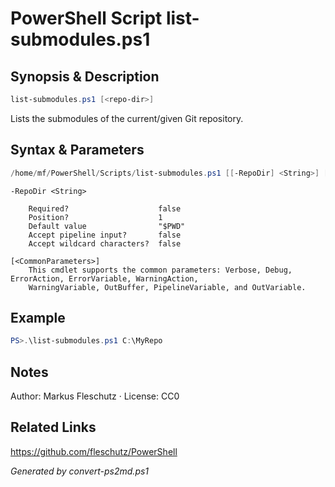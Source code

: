 # PowerShell Script list-submodules.ps1

## Synopsis & Description
```powershell
list-submodules.ps1 [<repo-dir>]
```

Lists the submodules of the current/given Git repository.

## Syntax & Parameters
```powershell
/home/mf/PowerShell/Scripts/list-submodules.ps1 [[-RepoDir] <String>] [<CommonParameters>]
```

```
-RepoDir <String>
    
    Required?                    false
    Position?                    1
    Default value                "$PWD"
    Accept pipeline input?       false
    Accept wildcard characters?  false
```

```
[<CommonParameters>]
    This cmdlet supports the common parameters: Verbose, Debug, ErrorAction, ErrorVariable, WarningAction, 
    WarningVariable, OutBuffer, PipelineVariable, and OutVariable.
```

## Example
```powershell
PS>.\list-submodules.ps1 C:\MyRepo
```


## Notes
Author: Markus Fleschutz · License: CC0

## Related Links
https://github.com/fleschutz/PowerShell

*Generated by convert-ps2md.ps1*

